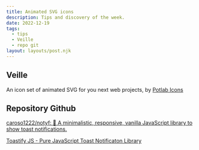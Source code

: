 ```yaml
---
title: Animated SVG icons
description: Tips and discovery of the week.
date: 2022-12-19
tags:
  - tips
  - Veille
  - repo git
layout: layouts/post.njk
---
```



## Veille

An icon set of animated SVG for you next web projects, by [Potlab Icons](https://potlabicons.com/)

## Repository Github

[caroso1222/notyf: 👻     A minimalistic, responsive, vanilla JavaScript library to show toast notifications.](https://github.com/caroso1222/notyf)

[Toastify JS - Pure JavaScript Toast Notificaton Library](https://github.com/apvarun/toastify-js)